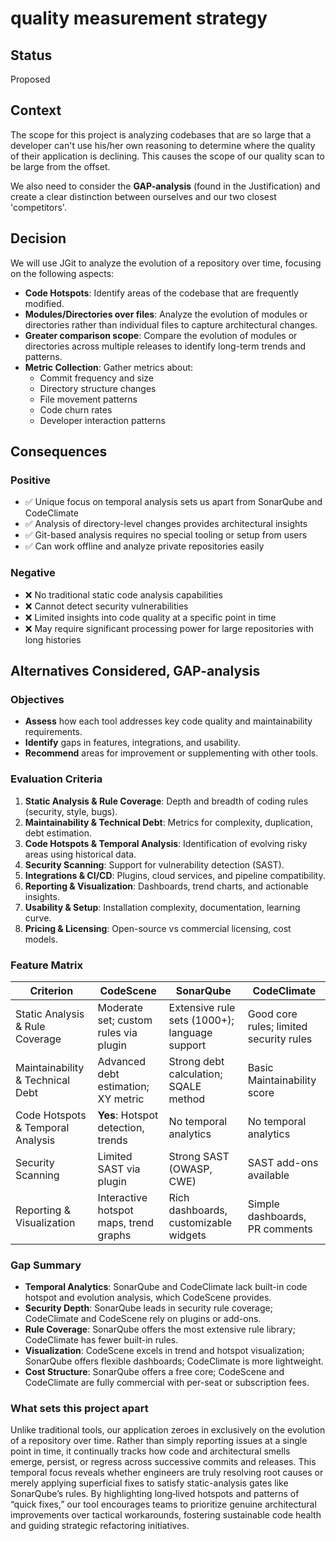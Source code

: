 # quality measurement strategy

## Status

Proposed

## Context

The scope for this project is analyzing codebases that are so large that a developer can't use his/her own reasoning to
determine where the quality of their application is declining.
This causes the scope of our quality scan to be large from the offset.

We also need to consider the **GAP-analysis** (found in the Justification) and create a clear
distinction between ourselves and our two closest 'competitors'.

## Decision

We will use JGit to analyze the evolution of a repository over time, focusing on the following aspects:

- **Code Hotspots**: Identify areas of the codebase that are frequently modified.
- **Modules/Directories over files**: Analyze the evolution of modules or directories rather than individual files to
  capture architectural changes.
- **Greater comparison scope**: Compare the evolution of modules or directories across multiple releases to identify
  long-term trends and patterns.
- **Metric Collection**: Gather metrics about:
    - Commit frequency and size
    - Directory structure changes
    - File movement patterns
    - Code churn rates
    - Developer interaction patterns

## Consequences

### Positive

- ✅ Unique focus on temporal analysis sets us apart from SonarQube and CodeClimate
- ✅ Analysis of directory-level changes provides architectural insights
- ✅ Git-based analysis requires no special tooling or setup from users
- ✅ Can work offline and analyze private repositories easily

### Negative

- ❌ No traditional static code analysis capabilities
- ❌ Cannot detect security vulnerabilities
- ❌ Limited insights into code quality at a specific point in time
- ❌ May require significant processing power for large repositories with long histories

## Alternatives Considered, GAP-analysis

### Objectives

* **Assess** how each tool addresses key code quality and maintainability requirements.
* **Identify** gaps in features, integrations, and usability.
* **Recommend** areas for improvement or supplementing with other tools.

### Evaluation Criteria

1. **Static Analysis & Rule Coverage**: Depth and breadth of coding rules (security, style, bugs).
2. **Maintainability & Technical Debt**: Metrics for complexity, duplication, debt estimation.
3. **Code Hotspots & Temporal Analysis**: Identification of evolving risky areas using historical data.
4. **Security Scanning**: Support for vulnerability detection (SAST).
5. **Integrations & CI/CD**: Plugins, cloud services, and pipeline compatibility.
6. **Reporting & Visualization**: Dashboards, trend charts, and actionable insights.
7. **Usability & Setup**: Installation complexity, documentation, learning curve.
8. **Pricing & Licensing**: Open-source vs commercial licensing, cost models.

### Feature Matrix

| Criterion                         | CodeScene                              | SonarQube                                     | CodeClimate                             |
|-----------------------------------|----------------------------------------|-----------------------------------------------|-----------------------------------------|
| Static Analysis & Rule Coverage   | Moderate set; custom rules via plugin  | Extensive rule sets (1000+); language support | Good core rules; limited security rules |
| Maintainability & Technical Debt  | Advanced debt estimation; XY metric    | Strong debt calculation; SQALE method         | Basic Maintainability score             |
| Code Hotspots & Temporal Analysis | **Yes**: Hotspot detection, trends     | No temporal analytics                         | No temporal analytics                   |
| Security Scanning                 | Limited SAST via plugin                | Strong SAST (OWASP, CWE)                      | SAST add-ons available                  |
| Reporting & Visualization         | Interactive hotspot maps, trend graphs | Rich dashboards, customizable widgets         | Simple dashboards, PR comments          |

### Gap Summary

* **Temporal Analytics**: SonarQube and CodeClimate lack built-in code hotspot and evolution analysis, which CodeScene
  provides.
* **Security Depth**: SonarQube leads in security rule coverage; CodeClimate and CodeScene rely on plugins or add-ons.
* **Rule Coverage**: SonarQube offers the most extensive rule library; CodeClimate has fewer built-in rules.
* **Visualization**: CodeScene excels in trend and hotspot visualization; SonarQube offers flexible dashboards;
  CodeClimate is more lightweight.
* **Cost Structure**: SonarQube offers a free core; CodeScene and CodeClimate are fully commercial with per-seat or
  subscription fees.

### What sets this project apart

Unlike traditional tools, our application zeroes in exclusively on the evolution of a repository over time. Rather than
simply reporting issues at a single point in time, it continually tracks how code and architectural smells emerge,
persist, or regress across successive commits and releases. This temporal focus reveals whether engineers are truly
resolving root causes or merely applying superficial fixes to satisfy static-analysis gates like SonarQube’s rules. By
highlighting long‑lived hotspots and patterns of “quick fixes,” our tool encourages teams to prioritize genuine
architectural improvements over tactical workarounds, fostering sustainable code health and guiding strategic
refactoring initiatives.

